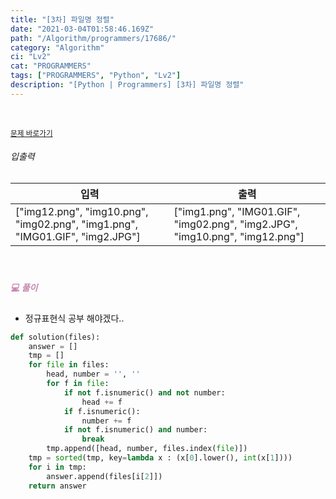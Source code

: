 ```yaml
---
title: "[3차] 파일명 정렬"
date: "2021-03-04T01:58:46.169Z"
path: "/Algorithm/programmers/17686/"
category: "Algorithm"
ci: "Lv2"
cat: "PROGRAMMERS"
tags: ["PROGRAMMERS", "Python", "Lv2"]
description: "[Python | Programmers] [3차] 파일명 정렬"
---
```


<br />

<a href="https://programmers.co.kr/learn/courses/30/lessons/17686"><small>문제 바로가기</small></a>

###### 입출력

| 입력                                                         | 출력                                                         |
| ------------------------------------------------------------ | ------------------------------------------------------------ |
| ["img12.png", "img10.png", "img02.png", "img1.png", "IMG01.GIF", "img2.JPG"] | ["img1.png", "IMG01.GIF", "img02.png", "img2.JPG", "img10.png", "img12.png"] |

<br />

##### <h5 style="color:#C587AE;">💻 풀이</h5>

* 정규표현식 공부 해야겠다..

```python
def solution(files):
    answer = []
    tmp = []
    for file in files:
        head, number = '', ''
        for f in file:
            if not f.isnumeric() and not number:
                head += f
            if f.isnumeric():
                number += f
            if not f.isnumeric() and number:
                break
        tmp.append([head, number, files.index(file)])
    tmp = sorted(tmp, key=lambda x : (x[0].lower(), int(x[1])))
    for i in tmp:
        answer.append(files[i[2]])
    return answer
```



<br />

